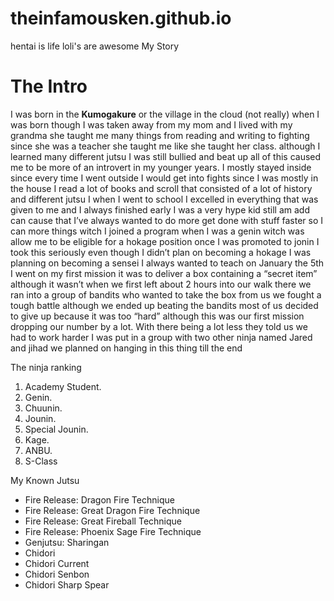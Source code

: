 # theinfamousken.github.io
hentai is life loli's are awesome
My Story

<h1>The Intro</h1>
<p>I was born in the <b>Kumogakure</b> or the village in the cloud (not really) when I was born though I was taken away from my mom and I lived with my grandma she taught me many things from reading and writing to fighting since she was a teacher she taught me like she taught her class. although I learned many different jutsu I was still bullied and beat up all of this caused me to be more of an introvert in my younger years. I mostly stayed inside since every time I went outside I would get into fights since I was mostly in the house I read a lot of books and scroll that consisted of a lot of history and different jutsu I when I went to school I excelled in everything that was given to me and I always finished early I was a very hype kid still am add can cause that I’ve always wanted to do more get done with stuff faster so I can more things witch I joined a program when I was a genin witch was allow me to be eligible for a hokage position once I was promoted to jonin I took this seriously even though I didn’t plan on becoming a hokage I was planning on becoming a sensei I always wanted to teach on January the 5th I went on my first mission it was  to deliver a box containing a “secret item” although it wasn’t when we first left about 2 hours into our walk there we ran into a group of bandits who wanted to take the box from us we fought a tough battle although we ended up beating the bandits most of us decided to give up because it was too “hard” although this was our first mission dropping our number by a lot. With there being a lot less they told us we had to work harder I was put in a group with two other ninja named Jared and jihad we planned on hanging in this thing till the end</p>
The ninja ranking
<ol>
  <li>Academy Student.</li>
  <li>Genin.</li>
  <li>Chuunin.</li>
  <li>Jounin.</li>
  <li>Special Jounin.</li>
  <li>Kage.</li>
  <li>ANBU.</li>
  <li>S-Class</li>
</ol>
My Known Jutsu
<ul>
  <li>Fire Release: Dragon Fire Technique</li>
  <li>Fire Release: Great Dragon Fire Technique</li>
  <li>Fire Release: Great Fireball Technique</li>
  <li>Fire Release: Phoenix Sage Fire Technique</li>
  <li>Genjutsu: Sharingan</li>
  <li>Chidori</li>
  <li>Chidori Current</li>
  <li>Chidori Senbon</li>
  <li>Chidori Sharp Spear</li>
</ul>
